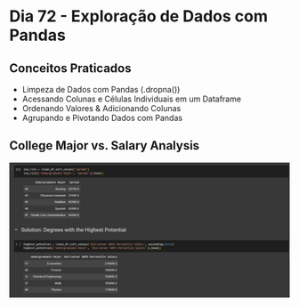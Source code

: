 # Dia 72 - Exploração de Dados com Pandas

## Conceitos Praticados

* Limpeza de Dados com Pandas (.dropna())
* Acessando Colunas e Células Individuais em um Dataframe
* Ordenando Valores & Adicionando Colunas
* Agrupando e Pivotando Dados com Pandas

## College Major vs. Salary Analysis

![day72](https://github.com/EmersonPenelli/100-days-of-code-with-python/blob/main/gifs/Data_Exploration_with_Pandas.JPG)
